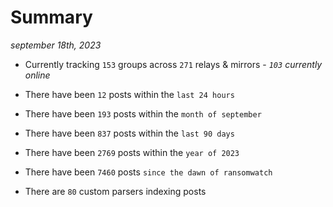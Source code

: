 
# Summary
_september 18th, 2023_

- Currently tracking `153` groups across `271` relays & mirrors - _`103` currently online_

- There have been `12` posts within the `last 24 hours`

- There have been `193` posts within the `month of september`

- There have been `837` posts within the `last 90 days`

- There have been `2769` posts within the `year of 2023`

- There have been `7460` posts `since the dawn of ransomwatch`

- There are `80` custom parsers indexing posts
